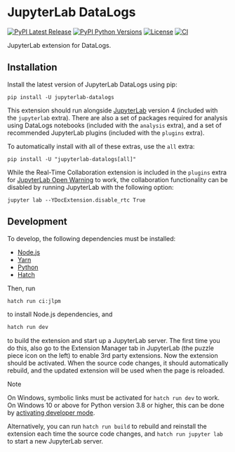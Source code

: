 # JupyterLab DataLogs

[![PyPI Latest Release](https://img.shields.io/pypi/v/jupyterlab-datalogs)](https://pypi.org/project/jupyterlab-datalogs/)
[![PyPI Python Versions](https://img.shields.io/pypi/pyversions/jupyterlab-datalogs)](https://pypi.org/project/jupyterlab-datalogs/)
[![License](https://img.shields.io/pypi/l/jupyterlab-datalogs)](https://github.com/PainterQubits/jupyterlab-datalogs/blob/main/LICENSE)
[![CI](https://github.com/PainterQubits/jupyterlab-datalogs/actions/workflows/ci.yml/badge.svg)](https://github.com/PainterQubits/jupyterlab-datalogs/actions/workflows/ci.yml)

JupyterLab extension for DataLogs.

## Installation

Install the latest version of JupyterLab DataLogs using pip:

```
pip install -U jupyterlab-datalogs
```

This extension should run alongside
[JupyterLab](https://jupyterlab.readthedocs.io/en/stable/getting_started/installation.html)
version 4 (included with the `jupyterlab` extra). There are also a set of packages
required for analysis using DataLogs notebooks (included with the `analysis` extra), and
a set of recommended JupyterLab plugins (included with the `plugins` extra).

To automatically install with all of these extras, use the `all` extra:

```
pip install -U "jupyterlab-datalogs[all]"
```

While the Real-Time Collaboration extension is included in the `plugins` extra for
[JupyterLab Open Warning](https://github.com/PainterQubits/jupyterlab-open-warning) to
work, the collaboration functionality can be disabled by running JupyterLab with the
following option:

```
jupyter lab --YDocExtension.disable_rtc True
```

## Development

To develop, the following dependencies must be installed:

- [Node.js](https://nodejs.org/en/download)
- [Yarn](https://yarnpkg.com/getting-started/install)
- [Python](https://www.python.org/downloads/)
- [Hatch](https://hatch.pypa.io/latest/install/)

Then, run

```bash
hatch run ci:jlpm
```

to install Node.js dependencies, and

```bash
hatch run dev
```

to build the extension and start up a JupyterLab server. The first time you do this, also
go to the Extension Manager tab in JupyterLab (the puzzle piece icon on the left) to
enable 3rd party extensions. Now the extension should be activated. When the source code
changes, it should automatically rebuild, and the updated extension will be used when the
page is reloaded.

> [!NOTE]  
> On Windows, symbolic links must be activated for `hatch run dev` to work. On Windows 10
> or above for Python version 3.8 or higher, this can be done by
> [activating developer mode](https://learn.microsoft.com/en-us/windows/apps/get-started/enable-your-device-for-development).
>
> Alternatively, you can run `hatch run build` to rebuild and reinstall the extension each
> time the source code changes, and `hatch run jupyter lab` to start a new JupyterLab
> server.
